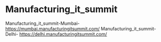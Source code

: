 # Manufacturing_it_summit

Manufacturing_it_summit-Mumbai- https://mumbai.manufacturingitsummit.com/
Manufacturing_it_summit-Delhi- https://delhi.manufacturingitsummit.com/
